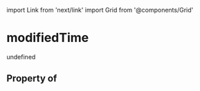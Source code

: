 import Link from 'next/link'
import Grid from '@components/Grid'

# modifiedTime

undefined

## Property of



